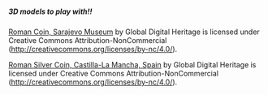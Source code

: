 ##### 3D models to play with!!

[Roman Coin, Sarajevo Museum](https://skfb.ly/6VKVE) by Global Digital Heritage is licensed under Creative Commons Attribution-NonCommercial (http://creativecommons.org/licenses/by-nc/4.0/).

[Roman Silver Coin, Castilla-La Mancha, Spain](https://skfb.ly/6X9wp) by Global Digital Heritage is licensed under Creative Commons Attribution-NonCommercial (http://creativecommons.org/licenses/by-nc/4.0/).